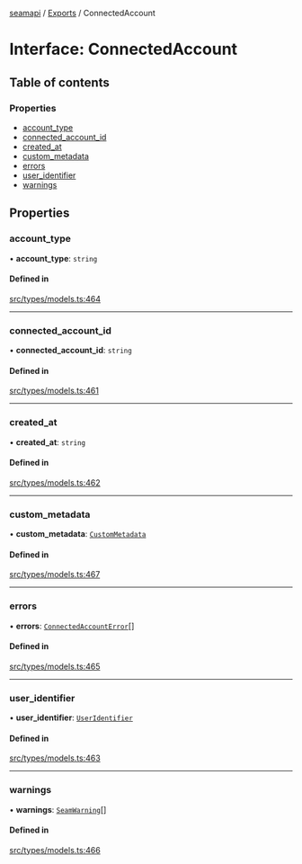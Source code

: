 [seamapi](../README.md) / [Exports](../modules.md) / ConnectedAccount

# Interface: ConnectedAccount

## Table of contents

### Properties

- [account\_type](ConnectedAccount.md#account_type)
- [connected\_account\_id](ConnectedAccount.md#connected_account_id)
- [created\_at](ConnectedAccount.md#created_at)
- [custom\_metadata](ConnectedAccount.md#custom_metadata)
- [errors](ConnectedAccount.md#errors)
- [user\_identifier](ConnectedAccount.md#user_identifier)
- [warnings](ConnectedAccount.md#warnings)

## Properties

### account\_type

• **account\_type**: `string`

#### Defined in

[src/types/models.ts:464](https://github.com/seamapi/javascript/blob/main/src/types/models.ts#L464)

___

### connected\_account\_id

• **connected\_account\_id**: `string`

#### Defined in

[src/types/models.ts:461](https://github.com/seamapi/javascript/blob/main/src/types/models.ts#L461)

___

### created\_at

• **created\_at**: `string`

#### Defined in

[src/types/models.ts:462](https://github.com/seamapi/javascript/blob/main/src/types/models.ts#L462)

___

### custom\_metadata

• **custom\_metadata**: [`CustomMetadata`](../modules.md#custommetadata)

#### Defined in

[src/types/models.ts:467](https://github.com/seamapi/javascript/blob/main/src/types/models.ts#L467)

___

### errors

• **errors**: [`ConnectedAccountError`](ConnectedAccountError.md)[]

#### Defined in

[src/types/models.ts:465](https://github.com/seamapi/javascript/blob/main/src/types/models.ts#L465)

___

### user\_identifier

• **user\_identifier**: [`UserIdentifier`](UserIdentifier.md)

#### Defined in

[src/types/models.ts:463](https://github.com/seamapi/javascript/blob/main/src/types/models.ts#L463)

___

### warnings

• **warnings**: [`SeamWarning`](SeamWarning.md)[]

#### Defined in

[src/types/models.ts:466](https://github.com/seamapi/javascript/blob/main/src/types/models.ts#L466)
